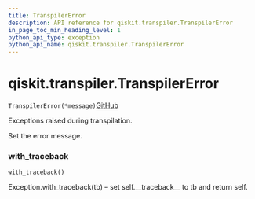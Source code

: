 ```yaml
---
title: TranspilerError
description: API reference for qiskit.transpiler.TranspilerError
in_page_toc_min_heading_level: 1
python_api_type: exception
python_api_name: qiskit.transpiler.TranspilerError
---
```


# qiskit.transpiler.TranspilerError

<span id="qiskit.transpiler.TranspilerError" />

`TranspilerError(*message)`[GitHub](https://github.com/qiskit/qiskit/tree/stable/0.18/qiskit/transpiler/exceptions.py "view source code")

Exceptions raised during transpilation.

Set the error message.

### with\_traceback

<span id="qiskit.transpiler.TranspilerError.with_traceback" />

`with_traceback()`

Exception.with\_traceback(tb) – set self.\_\_traceback\_\_ to tb and return self.

